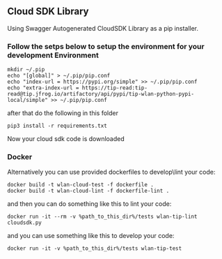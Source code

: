 ## Cloud SDK Library
Using Swagger Autogenerated CloudSDK Library as a pip installer.

### Follow the setps below to setup the environment for your development Environment

```shell
mkdir ~/.pip
echo "[global]" > ~/.pip/pip.conf
echo "index-url = https://pypi.org/simple" >> ~/.pip/pip.conf
echo "extra-index-url = https://tip-read:tip-read@tip.jfrog.io/artifactory/api/pypi/tip-wlan-python-pypi-local/simple" >> ~/.pip/pip.conf
```

after that do the following in this folder
```shell
pip3 install -r requirements.txt
```

Now your cloud sdk code is downloaded

### Docker

Alternatively you can use provided dockerfiles to develop\lint your code:

```
docker build -t wlan-cloud-test -f dockerfile .
docker build -t wlan-cloud-lint -f dockerfile-lint .
```

and then you can do something like this to lint your code:

```
docker run -it --rm -v %path_to_this_dir%/tests wlan-tip-lint cloudsdk.py
```

and you can use something like this to develop your code:

```
docker run -it -v %path_to_this_dir%/tests wlan-tip-test
```
